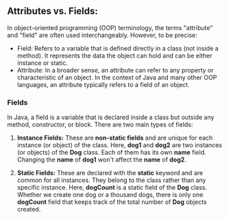 

## Attributes vs. Fields:

In object-oriented programming (OOP) terminology, the terms "attribute" and "field" are often used interchangeably.
However, to be precise:
* Field: Refers to a variable that is defined directly in a class (not inside a method).
It represents the data the object can hold and can be either instance or static.
* Attribute: In a broader sense, an attribute can refer to any property or characteristic of an object.
In the context of Java and many other OOP languages, an attribute typically refers to a field of an object.

### Fields
In Java, a field is a variable that is declared inside a class but outside any method, constructor, or block.
There are two main types of fields:
1. **Instance Fields:** These are **non-static fields** and are unique for each instance (or object) of the class.
	Here, **dog1** and **dog2** are two instances (or objects) of the **Dog** class. Each of them has its own **name** field.
	Changing the **name** of **dog1** won't affect the **name** of **dog2**.
	
2. **Static Fields:** These are declared with the **static** keyword and are common for all instances.
	They belong to the class rather than any specific instance.
	Here, **dogCount** is a static field of the **Dog** class. Whether we create one dog or a thousand dogs,
	there is only one **dogCount** field that keeps track of the total number of **Dog** objects created.